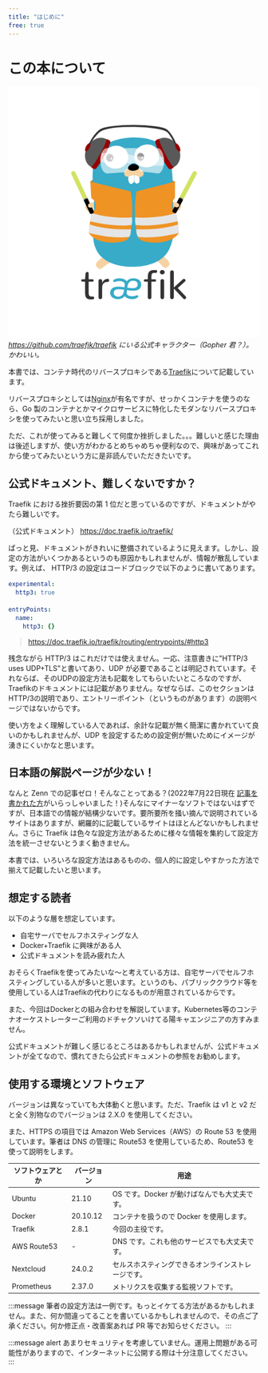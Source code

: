 ```yaml
---
title: "はじめに"
free: true
---
```


# この本について

![Gopher君](https://raw.githubusercontent.com/traefik/traefik/master/docs/content/assets/img/traefik.logo.png)
*https://github.com/traefik/traefik にいる公式キャラクター（Gopher 君？）。かわいい。*

本書では、コンテナ時代のリバースプロキシである[Traefik](https://traefik.io/)について記載しています。

リバースプロキシとしては[Nginx](https://www.nginx.co.jp/)が有名ですが、せっかくコンテナを使うのなら、Go 製のコンテナとかマイクロサービスに特化したモダンなリバースプロキシを使ってみたいと思い立ち採用しました。

ただ、これが使ってみると難しくて何度か挫折しました。。。難しいと感じた理由は後述しますが、使い方がわかるとめちゃめちゃ便利なので、興味があってこれから使ってみたいという方に是非読んでいただきたいです。

## 公式ドキュメント、難しくないですか？

Traefik における挫折要因の第 1 位だと思っているのですが、ドキュメントがやたら難しいです。

（公式ドキュメント）
https://doc.traefik.io/traefik/

ぱっと見、ドキュメントがきれいに整備されているように見えます。しかし、設定の方法がいくつかあるというのも原因かもしれませんが、情報が散乱しています。例えば、 HTTP/3 の設定はコードブロックで以下のように書いてあります。

```YAML
experimental:
  http3: true

entryPoints:
  name:
    http3: {}
```

> https://doc.traefik.io/traefik/routing/entrypoints/#http3

残念ながら HTTP/3 はこれだけでは使えません。一応、注意書きに"HTTP/3 uses UDP+TLS"と書いてあり、UDP が必要であることは明記されています。それならば、そのUDPの設定方法も記載をしてもらいたいところなのですが、Traefikのドキュメントには記載がありません。なぜならば、このセクションはHTTP/3の説明であり、エントリーポイント（というものがあります）の説明ページではないからです。

使い方をよく理解している人であれば、余計な記載が無く簡潔に書かれていて良いのかもしれませんが、UDP を設定するための設定例が無いためにイメージが湧きにくいかなと思います。


## 日本語の解説ページが少ない！

なんと Zenn での記事ゼロ！そんなことってある？(2022年7月22日現在 [記事を書かれた方](https://zenn.dev/akaregi/articles/990331961bf9b2)がいらっしゃいました！)そんなにマイナーなソフトではないはずですが、日本語での情報が結構少ないです。要所要所を掻い摘んで説明されているサイトはありますが、網羅的に記載しているサイトはほとんどないかもしれません。さらに Traefik は色々な設定方法があるために様々な情報を集約して設定方法を統一させないとうまく動きません。

本書では、いろいろな設定方法はあるものの、個人的に設定しやすかった方法で揃えて記載したいと思います。

## 想定する読者
以下のような層を想定しています。

- 自宅サーバでセルフホスティングな人
- Docker+Traefik に興味がある人
- 公式ドキュメントを読み疲れた人

おそらくTraefikを使ってみたいな～と考えている方は、自宅サーバでセルフホスティングしている人が多いと思います。というのも、パブリッククラウド等を使用している人はTraefikの代わりになるものが用意されているからです。

また、今回はDockerとの組み合わせを解説しています。Kubernetes等のコンテナオーケストレーターご利用のドチャクソいけてる陽キャエンジニアの方すみません。

公式ドキュメントが難しく感じるところはあるかもしれませんが、公式ドキュメントが全てなので、慣れてきたら公式ドキュメントの参照をお勧めします。


## 使用する環境とソフトウェア

バージョンは異なっていても大体動くと思います。ただ、Traefik は v1 と v2 だと全く別物なのでバージョンは 2.X.0 を使用してください。

また、HTTPS の項目では Amazon Web Services（AWS）の Route 53 を使用しています。筆者は DNS の管理に Route53 を使用しているため、Route53 を使って説明をします。

| ソフトウェアとか    | バージョン    | 用途                            |
|-------------|----------|---------------------------------|
| Ubuntu      | 21.10    | OS です。Docker が動けばなんでも大丈夫です。 |
| Docker      | 20.10.12 | コンテナを扱うので Docker を使用します。     |
| Traefik     | 2.8.1    | 今回の主役です。                    |
| AWS Route53 | -        | DNS です。これも他のサービスでも大丈夫です。    |
| Nextcloud   | 24.0.2   | セルスホスティングできるオンラインストレージです。       |
| Prometheus  | 2.37.0   | メトリクスを収集する監視ソフトです。          |

:::message
筆者の設定方法は一例です。もっとイケてる方法があるかもしれません。また、何か間違ってることを書いているかもしれませんので、その点ご了承ください。何か修正点・改善案あれば PR 等でお知らせください。
:::

:::message alert
あまりセキュリティを考慮していません。運用上問題がある可能性がありますので、インターネットに公開する際は十分注意してください。
:::